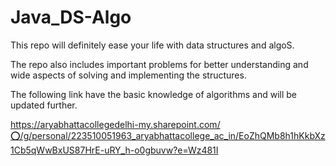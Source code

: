 # Java_DS-Algo
This repo will definitely ease your life with data structures and algoS.

The repo also includes important problems for better understanding and wide aspects of solving and implementing the structures.

The following link have the basic knowledge of algorithms and will be updated further.

https://aryabhattacollegedelhi-my.sharepoint.com/⭕/g/personal/223510051963_aryabhattacollege_ac_in/EoZhQMb8h1hKkbXz1Cb5qWwBxUS87HrE-uRY_h-o0gbuvw?e=Wz481I
